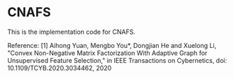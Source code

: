 # CNAFS

This is the implementation code for CNAFS.

Reference: 
[1] Aihong Yuan, Mengbo You*, Dongjian He and Xuelong Li, "Convex Non-Negative Matrix Factorization With Adaptive Graph for Unsupervised Feature Selection," in IEEE Transactions on Cybernetics, doi: 10.1109/TCYB.2020.3034462, 2020

